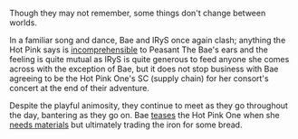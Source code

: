 <!-- title: I Met My Ex-Wife in Libestal But We Both Forgot Our Memories -->

Though they may not remember, some things don't change between worlds. 

In a familiar song and dance, Bae and IRyS once again clash; anything the Hot Pink says is [incomprehensible](https://youtu.be/7bOe38rP7JQ?t=3182) to Peasant The Bae's ears and the feeling is quite mutual as IRyS is quite generous to feed anyone she comes across with the exception of Bae, but it does not stop business with Bae agreeing to be the Hot Pink One's SC (supply chain) for her consort's concert at the end of their adventure.

Despite the playful animosity, they continue to meet as they go throughout the day, bantering as they go on. Bae [teases](https://youtu.be/7bOe38rP7JQ?t=4012) the Hot Pink One when she [needs materials](https://youtu.be/7bOe38rP7JQ?t=5192) but ultimately trading the iron for some bread.